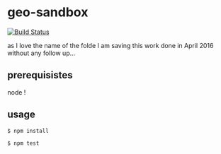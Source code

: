 # geo-sandbox
[![Build Status](https://travis-ci.org/tsamaya/geo-sandbox.svg?branch=master)](https://travis-ci.org/tsamaya/geo-sandbox)

as I love the name of the folde I am saving this work done in April 2016 without any follow up...

## prerequisistes
node !

## usage

`$ npm install`

`$ npm test`

